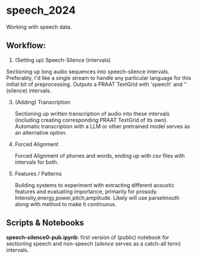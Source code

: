 # speech_2024

Working with speech data. 

## Workflow:

1. (Setting up) Speech-Silence (intervals)
   
  Sectioning up long audio sequences into speech-silence intervals.
   Preferably, I'd like a single stream to handle any particular language for this initial bit of preprocessing.
   Outputs a PRAAT TextGrid with 'speech' and '' (silence) intervals.
   
3. (Adding) Transcription
   
   Sectioning up written transcription of audio into these intervals (including creating corresponding PRAAT TextGrid of its own).
   Automatic transcription with a LLM or other pretrained model serves as an alternative option.
   
5. Forced Alignment
   
   Forced Alignment of phones and words, ending up with csv files with intervals for both.
   
7. Features / Patterns
   
   Building systems to experiment with extracting different acoustic features and evaluating importance, primarily for prosody.
   Intensity,energy,power,pitch,amplitude. Likely will use parselmouth along with method to make it continuous.

## Scripts & Notebooks

**speech-silence0-pub.ipynb**: first version of (public) notebook for sectioning speech and non-speech (*silence* serves as a catch-all term) intervals.







